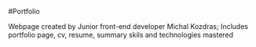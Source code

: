 #Portfolio

Webpage created by Junior front-end developer Michal Kozdras; Includes portfolio page, cv, resume, summary skils and technologies mastered

